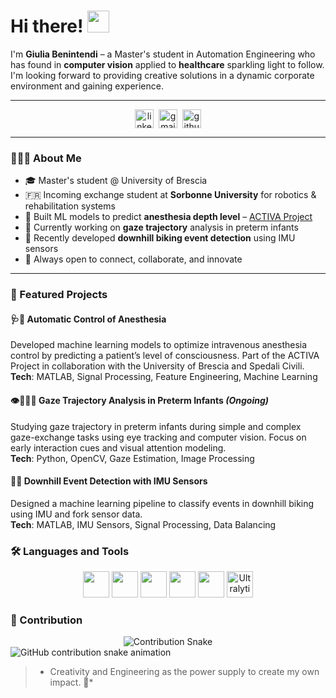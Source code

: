 # Hi there! <img src="https://github.com/TheDudeThatCode/TheDudeThatCode/blob/master/Assets/Hi.gif" width="35" />

I'm **Giulia Benintendi** – a Master's student in Automation Engineering who has found in **computer vision** applied to **healthcare** sparkling light to follow. I'm looking forward to providing creative solutions in a dynamic corporate environment and gaining experience.

---

<p align="center">
<a href="https://linkedin.com/in/giuliabenintendi" target="blank"><img align="center" src="https://cdn.jsdelivr.net/npm/simple-icons@3.0.1/icons/linkedin.svg" alt="linkedin" height="30" width="30" /></a>&nbsp;
<a href="mailto:giulbenintendi@gmail.com"><img align="center" src="https://cdn.jsdelivr.net/npm/simple-icons@3.0.1/icons/gmail.svg" alt="gmail" height="30" width="30" /></a>&nbsp;
<a href="https://github.com/giuliabenintendi"><img align="center" src="https://cdn.jsdelivr.net/npm/simple-icons@3.0.1/icons/github.svg" alt="github" height="30" width="30" /></a>
</p>

---

### 🎀👩‍💻 About Me

- 🎓 Master's student @ University of Brescia
- 🇫🇷 Incoming exchange student at **Sorbonne University** for robotics & rehabilitation systems  
- 🧠 Built ML models to predict **anesthesia depth level** – [ACTIVA Project](https://activa.unibs.it)
- 👶 Currently working on **gaze trajectory** analysis in preterm infants
- 🔭 Recently developed **downhill biking event detection** using IMU sensors
- 💌 Always open to connect, collaborate, and innovate

---
### 🚀 Featured Projects

#### 🩺💉 **Automatic Control of Anesthesia**
Developed machine learning models to optimize intravenous anesthesia control by predicting a patient’s level of consciousness. Part of the ACTIVA Project in collaboration with the University of Brescia and Spedali Civili.  
**Tech**: MATLAB, Signal Processing, Feature Engineering, Machine Learning  

#### 👁️👩🏼‍🍼 **Gaze Trajectory Analysis in Preterm Infants** *(Ongoing)*
Studying gaze trajectory in preterm infants during simple and complex gaze-exchange tasks using eye tracking and computer vision. Focus on early interaction cues and visual attention modeling.  
**Tech**: Python, OpenCV, Gaze Estimation, Image Processing  

#### 🧐🚵 **Downhill Event Detection with IMU Sensors**
Designed a machine learning pipeline to classify events in downhill biking using IMU and fork sensor data.  
**Tech**: MATLAB, IMU Sensors, Signal Processing, Data Balancing  

### 🛠️ Languages and Tools

<p align="center">
  <a href="https://www.python.org/" target="_blank"><img src="https://www.vectorlogo.zone/logos/python/python-icon.svg" width="42px" /></a>
  <a href="https://www.mathworks.com/products/matlab.html" target="_blank"><img src="https://upload.wikimedia.org/wikipedia/commons/2/21/Matlab_Logo.png" width="42px" /></a>
  <a href="https://opencv.org/" target="_blank"><img src="https://www.vectorlogo.zone/logos/opencv/opencv-icon.svg" width="42px" /></a>
  <a href="https://pytorch.org/" target="_blank"><img src="https://www.vectorlogo.zone/logos/pytorch/pytorch-icon.svg" width="42px" /></a>
  <a href="https://www.java.com/" target="_blank"><img src="https://www.vectorlogo.zone/logos/java/java-icon.svg" width="42px" /></a>
  <a href="https://www.ultralytics.com/" target="_blank"><img src="https://avatars.githubusercontent.com/u/50196032?s=200&v=4" width="42px" title="Ultralytics YOLO" /></a>
</p>

### 🐍 Contribution

<div align="center">
    <img src="https://raw.githubusercontent.com/giuliabenintendi/giuliabenintendi/main/output/github-contribution-grid-snake.svg" alt="Contribution Snake" />
</div>

<picture>
  <source media="(prefers-color-scheme: dark)" srcset="https://raw.githubusercontent.com/YOUR_USERNAME/YOUR_REPO/main/output/github-contribution-grid-snake-dark.svg">
  <source media="(prefers-color-scheme: light)" srcset="https://raw.githubusercontent.com/YOUR_USERNAME/YOUR_REPO/main/output/github-contribution-grid-snake.svg">
  <img alt="GitHub contribution snake animation" src="https://raw.githubusercontent.com/YOUR_USERNAME/YOUR_REPO/main/output/github-contribution-grid-snake.svg">
</picture>

> * Creativity and Engineering as the power supply to create my own impact. 🔆*
